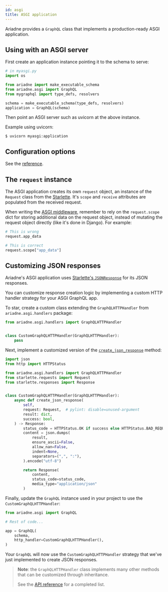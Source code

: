```yaml
---
id: asgi
title: ASGI application
---
```


Ariadne provides a `GraphQL` class that implements a production-ready ASGI application.

## Using with an ASGI server

First create an application instance pointing it to the schema to serve:

```python
# in myasgi.py
import os

from ariadne import make_executable_schema
from ariadne.asgi import GraphQL
from mygraphql import type_defs, resolvers

schema = make_executable_schema(type_defs, resolvers)
application = GraphQL(schema)
```

Then point an ASGI server such as uvicorn at the above instance.

Example using uvicorn:

```console
$ uvicorn myasgi:application
```

## Configuration options

See the [reference](asgi-reference.md#constructor).

## The `request` instance

The ASGI application creates its own `request` object, an instance of the `Request` class from the [Starlette](https://github.com/encode/starlette/blob/0.36.1/starlette/requests.py#L199). It's `scope` and `receive` attributes are populated from the received request.

When writing the [ASGI middleware](https://asgi.readthedocs.io/en/latest/specs/main.html#middleware), remember to rely on the `request.scope` dict for storing additional data on the request object, instead of mutating the request object directly (like it's done in Django). For example:

```python
# This is wrong
request.app_data

# This is correct
request.scope["app_data"]
```

## Customizing JSON responses

Ariadne's ASGI application uses [Starlette's `JSONResponse`](https://github.com/encode/starlette/blob/0.36.1/starlette/responses.py#L169) for its JSON responses.

You can customize response creation logic by implementing a custom HTTP handler strategy for your ASGI GraphQL app.

To star, create a custom class extending the `GraphQLHTTPHandler` from `ariadne.asgi.handlers` package:

```python
from ariadne.asgi.handlers import GraphQLHTTPHandler


class CustomGraphQLHTTPHandler(GraphQLHTTPHandler):
    pass
```

Next, implement a customized version of the [`create_json_response`](./asgi-handlers-reference.md#create_json_response) method:

```python
import json
from http import HTTPStatus

from ariadne.asgi.handlers import GraphQLHTTPHandler
from starlette.requests import Request
from starlette.responses import Response


class CustomGraphQLHTTPHandler(GraphQLHTTPHandler):
    async def create_json_response(
        self,
        request: Request,  # pylint: disable=unused-argument
        result: dict,
        success: bool,
    ) -> Response:
        status_code = HTTPStatus.OK if success else HTTPStatus.BAD_REQUEST
        content = json.dumps(
            result,
            ensure_ascii=False,
            allow_nan=False,
            indent=None,
            separators=(",", ":"),
        ).encode("utf-8")

        return Response(
            content,
            status_code=status_code,
            media_type="application/json"
        )
```

Finally, update the `GraphQL` instance used in your project to use the `CustomGraphQLHTTPHandler`:

```python
from ariadne.asgi import GraphQL

# Rest of code...

app = GraphQL(
    schema,
    http_handler=CustomGraphQLHTTPHandler(),
)
```

Your `GraphQL` will now use the `CustomGraphQLHTTPHandler` strategy that we've just implemented to create JSON responses.

> **Note**: the `GraphQLHTTPHandler` class implements many other methods that can be customized through inheritance.
>
> See the [API reference](./asgi-handlers-reference.md#graphqlhttphandler) for a completed list.
